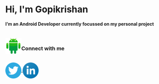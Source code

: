 <html>
<body>
<head>
 <H1>Hi, I'm Gopikrishan</H1>
</head>
<H4>I’m an Android Developer currently focussed on my personal project</H4><br>
<img align="left" src="https://raw.githubusercontent.com/goputtanz/goputtanz/main/images/android.svg" alt="icon | Android" width="50px"/>
<h3>Connect with me</h3><br>
<a href="https://twitter.com/Gopikrishnnpv?t=T-jis_LphGBc6pdRUpns_Q&s=09">
<img align="center" src="https://raw.githubusercontent.com/goputtanz/goputtanz/main/images/twitter.svg" alt="icon | Twitter" width="50px"/></a><a href="https://www.linkedin.com/in/gopi-krishnan-b46314210">
<img align="center" src="https://raw.githubusercontent.com/goputtanz/goputtanz/main/images/linkedin.svg" alt="icon | LinkedIn" width="50px"/>
</a>
</p>
 
 </body>
 </html>
 


